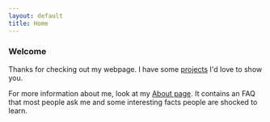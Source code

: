 ```yaml
---
layout: default
title: Home
---
```


### Welcome


Thanks for checking out my webpage. I have some [projects](projects) I'd love to show you.

For more information about me, look at my [About page](/about.md). It contains an FAQ that most people ask me and some interesting facts people are shocked to learn.
